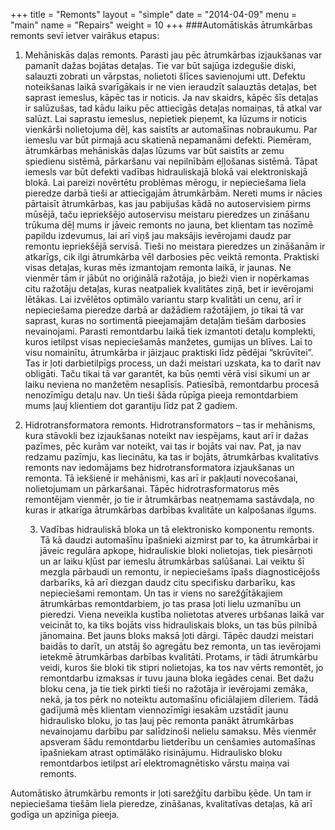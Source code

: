 +++
title = "Remonts"
layout = "simple"
date = "2014-04-09"
menu = "main"
name = "Repairs"
weight = 10
+++
###Automātiskās ātrumkārbas remonts sevī ietver vairākus etapus:

1. Mehāniskās daļas remonts. Parasti jau pēc ātrumkārbas izjaukšanas var pamanīt dažas bojātas detaļas. Tie var būt sajūga izdegušie diski, salauzti zobrati un vārpstas, nolietoti šlīces savienojumi utt. Defektu noteikšanas laikā svarīgākais ir ne vien ieraudzīt salauztās detaļas, bet saprast iemeslus, kāpēc tas ir noticis. Ja nav skaidrs, kāpēc šīs detaļas ir salūzušas, tad kādu laiku pēc attiecīgās detaļas nomaiņas, tā atkal var salūzt. Lai saprastu iemeslus, nepietiek pieņemt, ka lūzums ir noticis vienkārši nolietojuma dēļ, kas saistīts ar automašīnas nobraukumu. Par iemeslu var būt pirmajā acu skatienā nepamanāmi defekti. Piemēram, ātrumkārbas mehāniskās daļas lūzums var būt saistīts ar zemu spiedienu sistēmā, pārkaršanu vai nepilnībām eļļošanas sistēmā. Tāpat iemesls var būt defekti vadības hidrauliskajā blokā vai elektroniskajā blokā. Lai pareizi novērtētu problēmas mērogu, ir nepieciešama liela pieredze darbā tieši ar attiecīgajām ātrumkārbām. Nereti mums ir nācies pārtaisīt ātrumkārbas, kas jau pabijušas kādā no autoservisiem pirms mūsējā, taču iepriekšējo autoservisu meistaru pieredzes un zināšanu trūkuma dēļ mums ir jāveic remonts no jauna, bet klientam tas nozīmē papildu izdevumus, lai arī viņš jau maksājis ievērojami daudz par remontu iepriekšējā servisā. Tieši no meistara pieredzes un zināšanām ir atkarīgs, cik ilgi ātrumkārba vēl darbosies pēc veiktā remonta. Praktiski visas detaļas, kuras mēs izmantojam remonta laikā, ir jaunas. Ne vienmēr tām ir jābūt no oriģinālā ražotāja, jo bieži vien ir nopērkamas citu ražotāju detaļas, kuras neatpaliek kvalitātes ziņā, bet ir ievērojami lētākas. Lai izvēlētos optimālo variantu starp kvalitāti un cenu, arī ir nepieciešama pieredze darbā ar dažādiem ražotājiem, jo tikai tā var saprast, kuras no sortimentā pieejamajām detaļām tiešām darbosies nevainojami. Parasti remontdarbu laikā tiek izmantoti detaļu komplekti, kuros ietilpst visas nepieciešamās manžetes, gumijas un blīves. Lai to visu nomainītu, ātrumkārba ir jāizjauc praktiski līdz pēdējai ”skrūvītei”. Tas ir ļoti darbietilpīgs process, un daži meistari uzskata, ka to darīt nav obligāti. Taču tikai tā var garantēt, ka būs ņemti vērā visi sīkumi un ar laiku neviena no manžetēm nesaplīsīs. Patiesībā, remontdarbu procesā nenozīmīgu detaļu nav. Un tieši šāda rūpīga pieeja remontdarbiem mums ļauj klientiem dot garantiju līdz pat 2 gadiem.

2. Hidrotransformatora remonts.
Hidrotransformators – tas ir mehānisms, kura stāvokli bez izjaukšanas noteikt nav iespējams, kaut arī ir dažas pazīmes, pēc kurām var noteikt, vai tas ir bojāts vai nav. Pat, ja nav redzamu pazīmju, kas liecinātu, ka tas ir bojāts, ātrumkārbas kvalitatīvs remonts nav iedomājams bez hidrotransformatora izjaukšanas un remonta. Tā iekšienē ir mehānismi, kas arī ir pakļauti novecošanai, nolietojumam un pārkaršanai. Tāpēc hidrotrasformatorus mēs remontējam vienmēr, jo tie ir ātrumkārbas neatņemama sastāvdaļa, no kuras ir atkarīga ātrumkārbas darbības kvalitāte un kalpošanas ilgums.

    3. Vadības hidrauliskā bloka un tā elektronisko komponentu remonts. Tā kā daudzi automašīnu īpašnieki aizmirst par to, ka ātrumkārbai ir jāveic regulāra apkope, hidrauliskie bloki nolietojas, tiek piesārņoti un ar laiku kļūst par iemeslu ātrumkārbas salūšanai. Lai veiktu šī mezgla pārbaudi un remontu, ir nepieciešams īpašs diagnosticējošs darbarīks, kā arī diezgan daudz citu specifisku darbarīku, kas nepieciešami remontam. Un tas ir viens no sarežģītākajiem ātrumkārbas remontdarbiem, jo tas prasa ļoti lielu uzmanību un pieredzi. Viena neveikla kustība nolietotas atveres urbšanas laikā var veicināt to, ka tiks bojāts viss hidrauliskais bloks, un tas būs pilnībā jānomaina.  Bet jauns bloks maksā ļoti dārgi. Tāpēc daudzi meistari baidās to darīt, un atstāj šo agregātu bez remonta, un tas ievērojami ietekmē ātrumkārbas darbības kvalitāti. Protams, ir tādi ātrumkārbu veidi, kuros šie bloki tik stipri nolietojas, ka tos nav vērts remontēt, jo remontdarbu izmaksas ir tuvu jauna bloka iegādes cenai. Bet dažu bloku cena, ja tie tiek pirkti tieši no ražotāja ir ievērojami zemāka, nekā, ja tos pērk no noteiktu automašīnu oficiālajiem dīleriem. Tādā gadījumā mēs klientam viennozīmīgi iesakām uzstādīt jaunu hidraulisko bloku, jo tas ļauj pēc remonta panākt ātrumkārbas nevainojamu darbību par salīdzinoši nelielu samaksu. Mēs vienmēr apsveram šādu remontdarbu lietderību un cenšamies automašīnas īpašniekam atrast optimālāko risinājumu. Hidraulisko bloku remontdarbos ietilpst arī elektromagnētisko vārstu maiņa vai remonts.

Automātisko ātrumkārbu remonts ir ļoti sarežģītu darbību ķēde. Un tam ir nepieciešama tiešām liela pieredze, zināšanas, kvalitatīvas detaļas, kā arī godīga un apzinīga pieeja.

